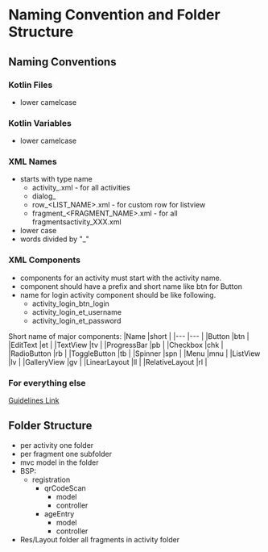 # Naming Convention and Folder Structure

## Naming Conventions
### Kotlin Files
- lower camelcase

### Kotlin Variables
- lower camelcase

### XML Names
- starts with type name
    - activity_<ACTIVITY NAME>.xml - for all activities
    - dialog_<DIALOG NAME>.xml - for all custom dialogs
    - row_<LIST_NAME>.xml - for custom row for listview
    - fragment_<FRAGMENT_NAME>.xml - for all fragmentsactivity_XXX.xml
- lower case
- words divided by "_"

### XML Components
- components for an activity must start with the activity name.
- component should have a prefix and short name like btn for Button
- name for login activity component should be like following.
    - activity_login_btn_login
    - activity_login_et_username
    - activity_login_et_password
    
Short name of major components:
|Name           |short  |
|---            |---    |
|Button         |btn    |
|EditText       |et     |
|TextView       |tv     |
|ProgressBar    |pb     |
|Checkbox       |chk    |
|RadioButton    |rb     |
|ToggleButton   |tb     |
|Spinner        |spn    |
|Menu           |mnu    |
|ListView       |lv     |
|GalleryView    |gv     |
|LinearLayout   |ll     |
|RelativeLayout |rl     |

### For everything else
[Guidelines Link](https://github.com/ribot/android-guidelines/blob/master/project_and_code_guidelines.md)

## Folder Structure
- per activity one folder
- per fragment one subfolder
- mvc model in the folder
- BSP:
    - registration
        - qrCodeScan
            - model
            - controller
        - ageEntry
            - model
            - controller
- Res/Layout folder all fragments in activity folder